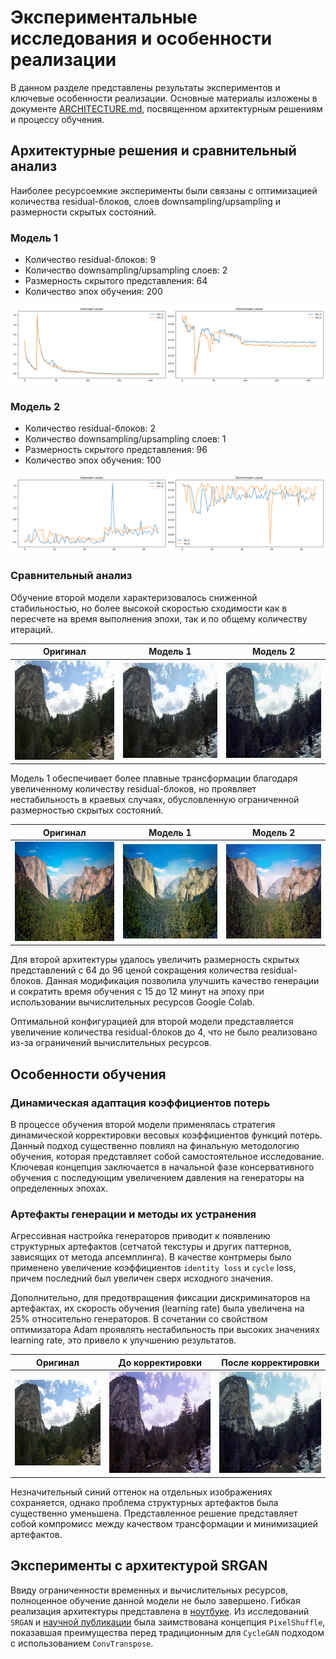# Экспериментальные исследования и особенности реализации

В данном разделе представлены результаты экспериментов и ключевые особенности реализации. Основные материалы изложены в документе [ARCHITECTURE.md](ARCHITECTURE.md), посвященном архитектурным решениям и процессу обучения.

## Архитектурные решения и сравнительный анализ

Наиболее ресурсоемкие эксперименты были связаны с оптимизацией количества residual-блоков, слоев downsampling/upsampling и размерности скрытых состояний.

### Модель 1
- Количество residual-блоков: 9
- Количество downsampling/upsampling слоев: 2
- Размерность скрытого представления: 64
- Количество эпох обучения: 200

![](imgs/model1_losses.png)

### Модель 2
- Количество residual-блоков: 2
- Количество downsampling/upsampling слоев: 1
- Размерность скрытого представления: 96
- Количество эпох обучения: 100

![](imgs/model2_losses.png)

### Сравнительный анализ
Обучение второй модели характеризовалось сниженной стабильностью, но более высокой скоростью сходимости как в пересчете на время выполнения эпохи, так и по общему количеству итераций. 

| Оригинал | Модель 1 | Модель 2 |
|----------|----------|----------|
| ![](imgs/orig1.jpg) | ![](imgs/res_model1.png) | ![](imgs/res1-2.jpg) |

Модель 1 обеспечивает более плавные трансформации благодаря увеличенному количеству residual-блоков, но проявляет нестабильность в краевых случаях, обусловленную ограниченной размерностью скрытых состояний.

| Оригинал | Модель 1 | Модель 2 |
|----------|----------|----------|
| ![](imgs/compare_orig.jpg) | ![](imgs/cpmpare_model1.jpg) | ![](imgs/compare_model2.jpg) |

Для второй архитектуры удалось увеличить размерность скрытых представлений с 64 до 96 ценой сокращения количества residual-блоков. Данная модификация позволила улучшить качество генерации и сократить время обучения с 15 до 12 минут на эпоху при использовании вычислительных ресурсов Google Colab.

Оптимальной конфигурацией для второй модели представляется увеличение количества residual-блоков до 4, что не было реализовано из-за ограничений вычислительных ресурсов.

## Особенности обучения

### Динамическая адаптация коэффициентов потерь
В процессе обучения второй модели применялась стратегия динамической корректировки весовых коэффициентов функций потерь. Данный подход существенно повлиял на финальную методологию обучения, которая представляет собой самостоятельное исследование. Ключевая концепция заключается в начальной фазе консервативного обучения с последующим увеличением давления на генераторы на определенных эпохах.

### Артефакты генерации и методы их устранения
Агрессивная настройка генераторов приводит к появлению структурных артефактов (сетчатой текстуры и других паттернов, зависящих от метода апсемплинга). В качестве контрмеры было применено увеличение коэффициентов `identity loss` и `cycle` loss, причем последний был увеличен сверх исходного значения. 

Дополнительно, для предотвращения фиксации дискриминаторов на артефактах, их скорость обучения (learning rate) была увеличена на 25% относительно генераторов. В сочетании со свойством оптимизатора Adam проявлять нестабильность при высоких значениях learning rate, это привело к улучшению результатов.

| Оригинал | До корректировки | После корректировки |
|----------|------------------|---------------------|
| ![](imgs/orig1.jpg) | ![](imgs/res1-1.jpg) | ![](imgs/res1-2.jpg) |

Незначительный синий оттенок на отдельных изображениях сохраняется, однако проблема структурных артефактов была существенно уменьшена. Представленное решение представляет собой компромисс между качеством трансформации и минимизацией артефактов.

## Эксперименты с архитектурой SRGAN
Ввиду ограниченности временных и вычислительных ресурсов, полноценное обучение данной модели не было завершено. Гибкая реализация архитектуры представлена в [ноутбуке](../train/notebooks/train_SRGAN.ipynb). Из исследований `SRGAN` и [научной публикации](https://arxiv.org/pdf/1609.05158) была заимствована концепция `PixelShuffle`, показавшая преимущества перед традиционным для `CycleGAN` подходом с использованием `ConvTranspose`.